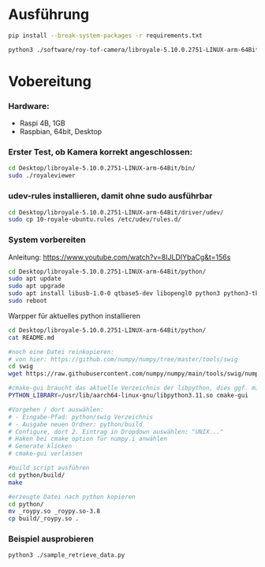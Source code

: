 # Ausführung

```bash
pip install --break-system-packages -r requirements.txt

python3 ./software/roy-tof-camera/libroyale-5.10.0.2751-LINUX-arm-64Bit/python/tof_camera_readout.py -v -b 192.168.10.10
```

# Vobereitung

### Hardware:
- Raspi 4B, 1GB
- Raspbian, 64bit, Desktop

### Erster Test, ob Kamera korrekt angeschlossen:

```bash
cd Desktop/libroyale-5.10.0.2751-LINUX-arm-64Bit/bin/
sudo ./royaleviewer 
```

### udev-rules installieren, damit ohne sudo ausführbar
```bash
cd Desktop/libroyale-5.10.0.2751-LINUX-arm-64Bit/driver/udev/
sudo cp 10-royale-ubuntu.rules /etc/udev/rules.d/
```

### System vorbereiten
Anleitung: https://www.youtube.com/watch?v=8IJLDIYbaCg&t=156s
```bash
cd Desktop/libroyale-5.10.0.2751-LINUX-arm-64Bit/python/
sudo apt update
sudo apt upgrade
sudo apt install libusb-1.0-0 qtbase5-dev libopengl0 python3 python3-tk python3-matplotlib python3-numpy cmake cmake-gui swig
sudo reboot
````

Warpper für aktuelles python installieren
```bash
cd Desktop/libroyale-5.10.0.2751-LINUX-arm-64Bit/python/
cat README.md 

#noch eine Datei reinkopieren:
# von hier: https://github.com/numpy/numpy/tree/master/tools/swig
cd swig
wget https://raw.githubusercontent.com/numpy/numpy/main/tools/swig/numpy.i

#cmake-gui braucht das aktuelle Verzeichnis der libpython, dies ggf. mit find zuvor suchen
PYTHON_LIBRARY=/usr/lib/aarch64-linux-gnu/libpython3.11.so cmake-gui 

#Vorgehen / dort auswählen:
# - Eingabe-Pfad: python/swig Verzeichnis
# - Ausgabe neuen Ordner: python/build
# Configure, dort 2. Eintrag in Dropdown auswählen: "UNIX..."
# Haken bei cmake option für numpy.i anwählen
# Generate klicken
# cmake-gui verlassen

#build script ausführen
cd python/build/
make

#erzeugte Datei nach python kopieren
cd python/
mv _roypy.so _roypy.so-3.8
cp build/_roypy.so .
```
### Beispiel ausprobieren
```bash
python3 ./sample_retrieve_data.py 
````

